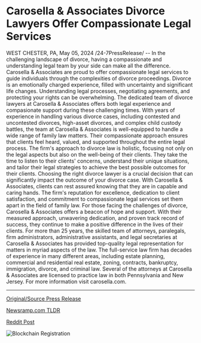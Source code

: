# Carosella & Associates Divorce Lawyers Offer Compassionate Legal Services

WEST CHESTER, PA, May 05, 2024 /24-7PressRelease/ -- In the challenging landscape of divorce, having a compassionate and understanding legal team by your side can make all the difference. Carosella & Associates are proud to offer compassionate legal services to guide individuals through the complexities of divorce proceedings.  Divorce is an emotionally charged experience, filled with uncertainty and significant life changes. Understanding legal processes, negotiating agreements, and protecting your rights can be overwhelming. The dedicated team of divorce lawyers at Carosella & Associates offers both legal experience and compasionate support during these challenging times.  With years of experience in handling various divorce cases, including contested and uncontested divorces, high-asset divorces, and complex child custody battles, the team at Carosella & Associates is well-equipped to handle a wide range of family law matters. Their compassionate approach ensures that clients feel heard, valued, and supported throughout the entire legal process.  The firm's approach to divorce law is holistic, focusing not only on the legal aspects but also on the well-being of their clients. They take the time to listen to their clients' concerns, understand their unique situations, and tailor their legal strategies to achieve the best possible outcomes for their clients.  Choosing the right divorce lawyer is a crucial decision that can significantly impact the outcome of your divorce case. With Carosella & Associates, clients can rest assured knowing that they are in capable and caring hands. The firm's reputation for excellence, dedication to client satisfaction, and commitment to compassionate legal services set them apart in the field of family law.  For those facing the challenges of divorce, Carosella & Associates offers a beacon of hope and support. With their measured approach, unwavering dedication, and proven track record of success, they continue to make a positive difference in the lives of their clients.  For more than 25 years, the skilled team of attorneys, paralegals, firm administrators, administrative assistants, and legal secretaries at Carosella & Associates has provided top-quality legal representation for matters in myriad aspects of the law. The full-service law firm has decades of experience in many different areas, including estate planning, commercial and residential real estate, zoning, contracts, bankruptcy, immigration, divorce, and criminal law. Several of the attorneys at Carosella & Associates are licensed to practice law in both Pennsylvania and New Jersey. For more information visit carosella.com. 

---

[Original/Source Press Release](https://newlive.24-7pressrelease.com/press-release/510655/carosella-associates-divorce-lawyers-offer-compassionate-legal-services)
                    

[Newsramp.com TLDR](None) 



[Reddit Post](https://www.reddit.com/r/HealthCareNewsInfo/comments/1cpq9jf/carosella_associates_offering_compassionate_legal/) 



![Blockchain Registration](https://cdn.newsramp.app/24-7PressRelease/qrcode/245/11/gluegwIL.webp)